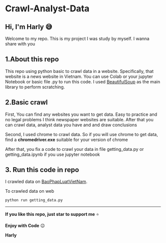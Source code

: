 # Crawl-Analyst-Data

## Hi, I'm Harly 😅

Welcome to my repo. This is my project I was study by myself. I wanna share with you

## 1.About this repo

This repo using python basic to crawl data in a website. Specifically, that website is a news website in Vietnam. You can use Colab or your jupyter Notebook or basic file .py to run this code. I used [BeautifulSoup](https://www.crummy.com/software/BeautifulSoup/bs4/doc/) as the main library to perform scratching.

## 2.Basic crawl

First, You can find any websites you want to get data. Easy to practice and no legal problems I think newspaper websites are suitable. After that you can crawl data, analyst data you have and and draw conclusions

Second, I used chrome to crawl data. So if you will use chrome to get data, find a **chromedriver.exe** suitable for your version of chrome 

After that, you fix a code to crawl your data in file getting_data.py or getting_data.ipynb if you use jupyter notebook

## 3. Run this code in repo

I crawled data on [BaoPhapLuatVietNam](https://baophapluat.vn).

To crawled data on web
```
python run getting_data.py
```

_____

**If you like  this repo, just star to support me** :star:

**Enjoy with Code** :wink:

**Harly**
